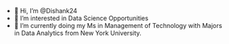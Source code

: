 - 👋 Hi, I’m @Dishank24
- 👀 I’m interested in Data Science Opportunities
- 🌱 I’m currently doing my Ms in Management of Technology with Majors in Data Analytics from New York University.

<!---
Dishank24/Dishank24 is a ✨ special ✨ repository because its `README.md` (this file) appears on your GitHub profile.
You can click the Preview link to take a look at your changes.
--->
